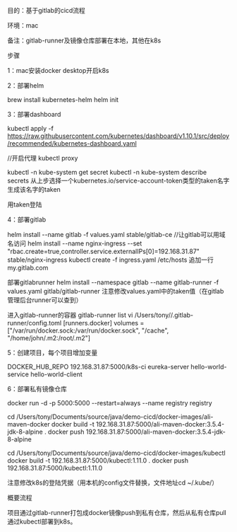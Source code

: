 目的：基于gitlab的cicd流程

环境：mac 

备注：gitlab-runner及镜像仓库部署在本地，其他在k8s

步骤

1：mac安装docker desktop开启k8s

2：部署helm

brew install kubernetes-helm
helm init

3：部署dashboard

kubectl apply -f https://raw.githubusercontent.com/kubernetes/dashboard/v1.10.1/src/deploy/recommended/kubernetes-dashboard.yaml

//开启代理
kubectl proxy

kubectl -n kube-system get secret
kubectl -n kube-system describe secrets 从上步选择一个kubernetes.io/service-account-token类型的taken名字生成该名字的taken

用taken登陆

4：部署gitlab

helm install --name gitlab -f values.yaml stable/gitlab-ce
//让gitlab可以用域名访问
helm install --name nginx-ingress --set "rbac.create=true,controller.service.externalIPs[0]=192.168.31.87" stable/nginx-ingress
kubectl create -f ingress.yaml
/etc/hosts 追加一行my.gitlab.com

部署gitlabrunner
helm install --namespace gitlab --name gitlab-runner -f values.yaml gitlab/gitlab-runner
注意修改values.yaml中的taken值（在gitlab管理后台runner可以查到）

进入gitlab-runner的容器
gitlab-runner list
vi /Users/tony//.gitlab-runner/config.toml
[runners.docker]
volumes = ["/var/run/docker.sock:/var/run/docker.sock", "/cache", "/home/john/.m2:/root/.m2"]

5：创建项目，每个项目增加变量

DOCKER_HUB_REPO 192.168.31.87:5000/k8s-ci
eureka-server
hello-world-service
hello-world-client

6：部署私有镜像仓库

docker run -d -p 5000:5000 --restart=always --name registry registry

cd /Users/tony/Documents/source/java/demo-cicd/docker-images/ali-maven-docker
docker build -t 192.168.31.87:5000/ali-maven-docker:3.5.4-jdk-8-alpine .
docker push 192.168.31.87:5000/ali-maven-docker:3.5.4-jdk-8-alpine

cd /Users/tony/Documents/source/java/demo-cicd/docker-images/kubectl
docker build -t 192.168.31.87:5000/kubectl:1.11.0 . 
docker push 192.168.31.87:5000/kubectl:1.11.0

注意修改k8s的登陆凭据（用本机的config文件替换，文件地址cd ~/.kube/）

概要流程

项目通过gitlab-runner打包成docker镜像push到私有仓库，然后从私有仓库pull通过kubectl部署到k8s。



